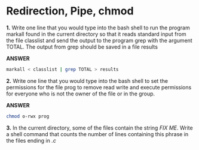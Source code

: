 # Redirection, Pipe, chmod

**1.**  Write one line that you would type into the bash shell to run the program markall found in the current directory so that it reads standard input from the file classlist and send the output to the program grep with the argument TOTAL. The output from grep should be saved in a file results

**ANSWER**

```sh
markall < classlist | grep TOTAL > results
```

**2.** Write one line that you would type into the bash shell to set the permissions for the file prog to remove read write and execute permissions for everyone who is not the owner of the file or in the group.

**ANSWER**

```sh
chmod o-rwx prog
```

**3.** In the current directory, some of the files contain the string *FIX ME*. Write a shell command that counts the number of lines containing this phrase in the files ending in *.c*




